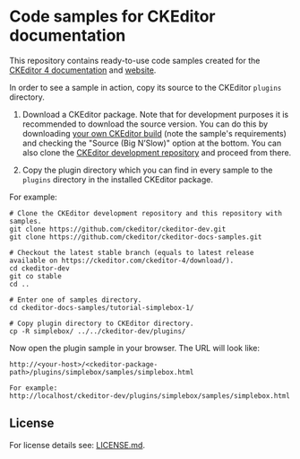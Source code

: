 Code samples for CKEditor documentation
=====================

This repository contains ready-to-use code samples created for the [CKEditor 4 documentation](https://docs.ckeditor.com/ckeditor4/docs/) and [website](https://ckeditor.com/ckeditor-4/).

In order to see a sample in action, copy its source to the CKEditor `plugins` directory.

1. Download a CKEditor package. Note that for development purposes it is recommended to download the source version. You can do this by downloading [your own CKEditor build](https://ckeditor.com/cke4/builder) (note the sample's requirements) and checking the "Source (Big N’Slow)" option at the bottom. You can also clone the [CKEditor development repository](https://github.com/ckeditor/ckeditor-dev) and proceed from there.

2. Copy the plugin directory which you can find in every sample to the `plugins` directory in the installed CKEditor package.

For example:

    # Clone the CKEditor development repository and this repository with samples.
    git clone https://github.com/ckeditor/ckeditor-dev.git
    git clone https://github.com/ckeditor/ckeditor-docs-samples.git

    # Checkout the latest stable branch (equals to latest release available on https://ckeditor.com/ckeditor-4/download/).
    cd ckeditor-dev
    git co stable
    cd ..

    # Enter one of samples directory.
    cd ckeditor-docs-samples/tutorial-simplebox-1/

    # Copy plugin directory to CKEditor directory.
    cp -R simplebox/ ../../ckeditor-dev/plugins/

Now open the plugin sample in your browser. The URL will look like:

    http://<your-host>/<ckeditor-package-path>/plugins/simplebox/samples/simplebox.html

    For example:
    http://localhost/ckeditor-dev/plugins/simplebox/samples/simplebox.html
    
License
-------
For license details see: [LICENSE.md](https://github.com/ckeditor/ckeditor-docs-samples/blob/master/LICENSE.md).
